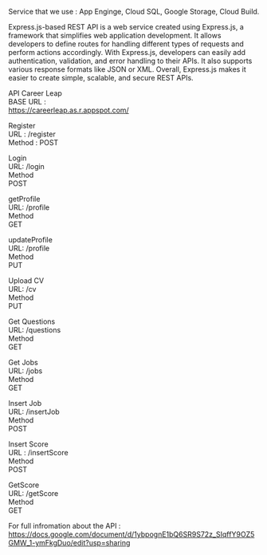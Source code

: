 Service that we use : App Enginge, Cloud SQL, Google Storage, Cloud Build.

 Express.js-based REST API is a web service created using Express.js, a framework that simplifies web application development. 
 It allows developers to define routes for handling different types of requests and perform actions accordingly. 
 With Express.js, developers can easily add authentication, validation, and error handling to their APIs. It also supports various response formats like JSON or XML. 
 Overall, Express.js makes it easier to create simple, scalable, and secure REST APIs.
 
 API Career Leap   
 BASE URL :   
 https://careerleap.as.r.appspot.com/  
 
 Register  
 URL : /register  
 Method : POST  
 
 Login  
 URL:  /login  
 Method   
 POST  

getProfile  
URL: /profile  
Method  
GET  

updateProfile  
URL: /profile  
Method  
PUT  

Upload CV    
URL: /cv  
Method   
PUT  

Get Questions  
URL: /questions  
Method   
GET  

Get Jobs  
URL: /jobs  
Method   
GET  

Insert Job  
URL: /insertJob  
Method   
POST  

Insert Score  
URL : /insertScore  
Method   
POST  

GetScore  
URL: /getScore  
Method   
GET  

For full infromation about the API : https://docs.google.com/document/d/1ybpognE1bQ6SR9S72z_SIqffY9OZ5GMW_1-ymFkgDuo/edit?usp=sharing  
